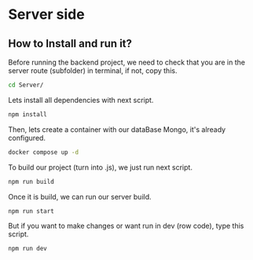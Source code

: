 # Server side

## How to Install and run it?

Before running the backend project, we need to check that you are in the server route (subfolder) in terminal, if not, copy this.

```sh
cd Server/
```

Lets install all dependencies with next script.

```sh
npm install
```

Then, lets create a container with our dataBase Mongo, it's already configured.

```sh
docker compose up -d
```

To build our project (turn into .js), we just run next script.

```sh
npm run build
```

Once it is build, we can run our server build.

```sh
npm run start
```

But if you want to make changes or want run in dev (row code), type this script.

```sh
npm run dev
```
